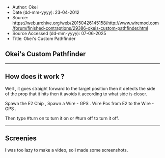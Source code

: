 - Author: Okei
- Date (dd-mm-yyyy): 23-04-2012
- Source: https://web.archive.org/web/20150426145158/http://www.wiremod.com/forum/finished-contraptions/29386-okeis-custom-pathfinder.html
- Source Accessed (dd-mm-yyyy): 07-06-2025
- Title: Okei's Custom Pathfinder

## Okei's Custom Pathfinder

---------------------------
How does it work ?
---------------------------

Well , it goes straight forward to the target position then it detects the side of the prop that it hits then it avoids it according to what side is closer.

Spawn the E2 Chip , Spawn a Wire - GPS .
Wire Pos from E2 to the Wire - GPS .

Then type #turn on to turn it on or #turn off to turn it off.

---------------------------
Screenies
---------------------------

I was too lazy to make a video, so i made some screenshots.
